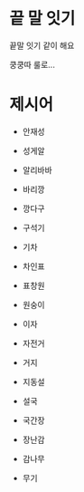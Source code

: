 # 끝 말 잇기

끝말 잇기 같이 해요

쿵쿵따 룰로...



# 제시어

- 안재성

- 성게알

- 알리바바

- 바리깡

- 깡다구

- 구석기

- 기차

- 차인표

- 표창원

- 원숭이

- 이자

- 자전거

- 거지

- 지동설

- 설국

- 국간장

- 장난감

- 감나무

- 무기

  